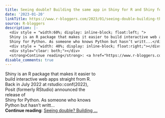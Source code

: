 ```yaml
---
title: Seeing double? Building the same app in Shiny for R and Shiny for Python
date: '2023-01-20'
linkTitle: https://www.r-bloggers.com/2023/01/seeing-double-building-the-same-app-in-shiny-for-r-and-shiny-for-python/
source: R-bloggers
description: |-
  <div style = "width:60%; display: inline-block; float:left; ">
  Shiny is an R package that makes it easier to build interactive web apps straight from R. Back in July 2022 at rstudio::conf(2022), Posit (formerly RStudio) announced the release of<br />
  Shiny for Python. As someone who knows Python but hasn’t writt...</div>
  <div style = "width: 40%; display: inline-block; float:right;"></div>
  <div style="clear: both;"></div>
  <strong>Continue reading</strong>: <a href="https://www.r-bloggers.com/2023/01/seeing-double-building-the-same-app-in-shiny-for-r-and-shiny-for-python/">Seeing double? Building ...
disable_comments: true
---
```

<div style = "width:60%; display: inline-block; float:left; ">
Shiny is an R package that makes it easier to build interactive web apps straight from R. Back in July 2022 at rstudio::conf(2022), Posit (formerly RStudio) announced the release of<br />
Shiny for Python. As someone who knows Python but hasn’t writt...</div>
<div style = "width: 40%; display: inline-block; float:right;"></div>
<div style="clear: both;"></div>
<strong>Continue reading</strong>: <a href="https://www.r-bloggers.com/2023/01/seeing-double-building-the-same-app-in-shiny-for-r-and-shiny-for-python/">Seeing double? Building ...